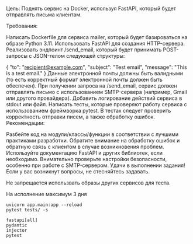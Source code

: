 Цель: Поднять сервис на Docker, используя FastAPI, который будет отправлять письма клиентам.

Требования:

Написать Dockerfile для сервиса mailer, который будет базироваться на образе Python 3.11.
Использовать FastAPI для создания HTTP-сервера.
Реализовать эндпоинт /send_email, который будет принимать POST-запросы с JSON-телом следующей структуры:

{
  "to": "recipient@example.com",
  "subject": "Test email",
  "message": "This is a test email."
}
Данные электронной почты должны быть валидными (то есть корректный формат электронной почты должен быть обеспечен).
При получении запроса на /send_email, сервис должен отправлять письмо с использованием SMTP-сервера (например, Gmail или другого провайдера).
Добавить логирование действий сервиса в stdout или файл.
Написать тесты, которые проверяют работу сервиса с использованием фреймворка pytest. В тестах следует проверить корректность отправки писем, а также обработку ошибок.
Рекомендации:

Разбейте код на модули/классы/функции в соответствии с лучшими практиками разработки.
Обратите внимание на обработку ошибок и обратную связь с клиентом в случае возникновения проблем.
Используйте документацию FastAPI и других библиотек, если необходимо.
Внимательно проверьте настройки безопасности, особенно при работе с SMTP-сервером.
Удачи в выполнении задания! Если у вас возникнут вопросы, не стесняйтесь задавать.

Не запрещается использвать образы других сервисов для теста.

На исполнение максимум 3 дня


```
uvicorn app.main:app --reload
pytest tests/ -s
```

```
fastapi[all]
pydantic
injector
pytest
```